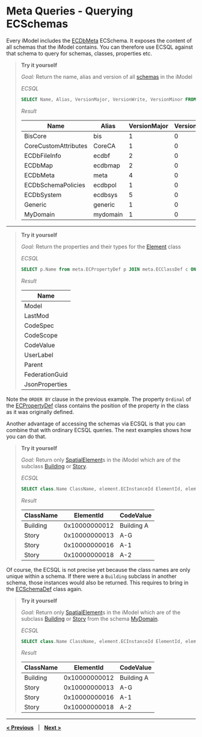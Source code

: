 # Meta Queries - Querying ECSchemas

Every iModel includes the [ECDbMeta](../ECDbMeta.ecschema.md) ECSchema. It exposes the content of all schemas that the iModel contains. You can therefore use ECSQL against that schema to query for schemas, classes, properties etc.

> **Try it yourself**
>
> *Goal:* Return the name, alias and version of all [schemas](../ECDbMeta.ecschema.md#ECSchemaDef) in the iModel
>
> *ECSQL*
> ```sql
> SELECT Name, Alias, VersionMajor, VersionWrite, VersionMinor FROM meta.ECSchemaDef ORDER BY Name
> ```
> *Result*
>
> Name | Alias | VersionMajor | VersionWrite | VersionMinor
> --- | --- | --- | --- | ---
> BisCore | bis | 1 | 0 | 0
> CoreCustomAttributes | CoreCA | 1 | 0 | 0
> ECDbFileInfo | ecdbf | 2 | 0 | 0
> ECDbMap | ecdbmap | 2 | 0 | 0
> ECDbMeta | meta | 4 | 0 | 0
> ECDbSchemaPolicies | ecdbpol | 1 | 0 | 0
> ECDbSystem | ecdbsys | 5 | 0 | 0
> Generic |generic | 1 | 0 | 0
> MyDomain | mydomain | 1 | 0 | 0

---

> **Try it yourself**
>
> *Goal:* Return the properties and their types for the [Element](../../bis/domains/biscore/BisCore.ecschema.md#Element) class
>
> *ECSQL*
> ```sql
> SELECT p.Name from meta.ECPropertyDef p JOIN meta.ECClassDef c ON c.ECInstanceId=p.Class.Id WHERE c.Name='Element' ORDER BY p.Ordinal
> ```
>
> *Result*
>
> Name |
> --- |
> Model |
> LastMod |
> CodeSpec |
> CodeScope |
> CodeValue |
> UserLabel |
> Parent |
> FederationGuid |
> JsonProperties |

Note the `ORDER BY` clause in the previous example. The property `Ordinal` of the [ECPropertyDef](../ECDbMeta.ecschema.md#ECPropertyDef) class contains the position of the property in the class as it was originally defined.

Another advantage of accessing the schemas via ECSQL is that you can combine that with ordinary ECSQL queries. The next examples shows how you can do that.

> **Try it yourself**
>
> *Goal:* Return only [SpatialElement](../../bis/domains/biscore/BisCore.ecschema.md#SpatialElement)s in the iModel which are of the subclass [Building](./MyDomain.ecschema.md#Building) or [Story](./MyDomain.ecschema.md#Story).
>
> *ECSQL*
> ```sql
> SELECT class.Name ClassName, element.ECInstanceId ElementId, element.CodeValue FROM bis.SpatialElement element JOIN meta.ECClassDef class ON element.ECClassId=class.ECInstanceId WHERE class.Name IN ('Building','Story')
> ```
>
> *Result*
>
> ClassName | ElementId | CodeValue
> --- | --- | ---
> Building | 0x10000000012 | Building A
> Story | 0x10000000013 | A-G
> Story | 0x10000000016 | A-1
> Story | 0x10000000018 | A-2

Of course, the ECSQL is not precise yet because the class names are only unique within a schema. If there
were a `Building` subclass in another schema, those instances would also be returned. This requires to bring in the [ECSchemaDef](../ECDbMeta.ecschema.md#ECSchemaDef) class again.

> **Try it yourself**
>
> *Goal:* Return only [SpatialElement](../../bis/domains/biscore/BisCore.ecschema.md#SpatialElement)s in the iModel which are of the subclass [Building](./MyDomain.ecschema.md#Building) or [Story](./MyDomain.ecschema.md#Story) from the schema [MyDomain](./MyDomain.ecschema.md).
>
> *ECSQL*
> ```sql
> SELECT class.Name ClassName, element.ECInstanceId ElementId, element.CodeValue FROM bis.SpatialElement element JOIN meta.ECClassDef class ON element.ECClassId=class.ECInstanceId JOIN meta.ECSchemaDef schema ON schema.ECInstanceId=class.Schema.Id WHERE schema.Name='MyDomain' AND class.Name IN ('Building','Story')
> ```
>
> *Result*
>
> ClassName | ElementId | CodeValue
> --- | --- | ---
> Building | 0x10000000012 | Building A
> Story | 0x10000000013 | A-G
> Story | 0x10000000016 | A-1
> Story | 0x10000000018 | A-2

---

[**< Previous**](./SpatialQueries.md) &nbsp; | &nbsp; [**Next >**](./ChangeSummaryQueries.md)